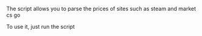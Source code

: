 The script allows you to parse the prices of sites such as steam and market cs go

To use it, just run the script
